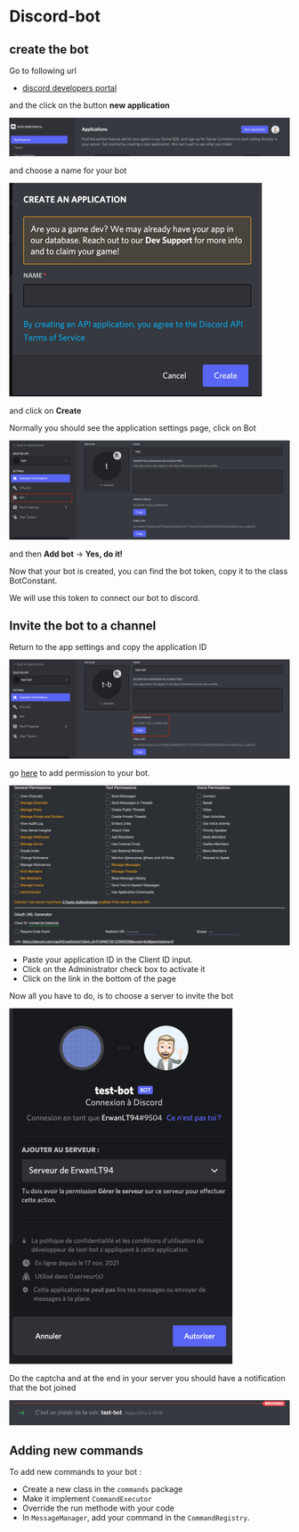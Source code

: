 # Discord-bot
## create the bot
Go to following url
- [discord developers portal](https://discord.com/developers/applications)

and the click on the button **new application**

![](img/newApplication.png)

and choose a name for your bot

![](img/name.png)

and click on **Create**

Normally you should see the application settings page, click on Bot

![](img/appSetting.png)

and then **Add bot** -> **Yes, do it!**

Now that your bot is created, you can find the bot token, copy it to the class BotConstant.

We will use this token to connect our bot to discord.

## Invite the bot to a channel
Return to the app settings and copy the application ID

![](img/applicationID.png)

go [here](https://discordapi.com/permissions.html) to add permission to your bot.

![](img/permissions.png)

- Paste your application ID in the Client ID input.
- Click on the Administrator check box to activate it
- Click on the link in the bottom of the page

Now all you have to do, is to choose a server to invite the bot

![](img/chooseServer.png)

Do the captcha and at the end in your server you should have a notification that the bot joined

![](img/botAdded.png)

## Adding new commands

To add new commands to your bot :
- Create a new class in the `commands` package
- Make it implement `CommandExecutor`
- Override the run methode with your code
- In `MessageManager`, add your command in the `CommandRegistry`.
